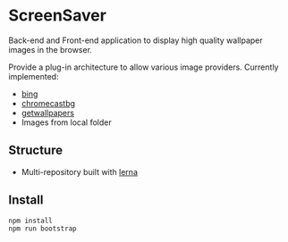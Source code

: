 # ScreenSaver

Back-end and Front-end application to display high quality wallpaper images in the browser.

Provide a plug-in architecture to allow various image providers. Currently implemented:
- [bing](https://www.bing.com/)
- [chromecastbg](https://chromecastbg.alexmeub.com/)
- [getwallpapers](https://getwallpapers.com/)
- Images from local folder

## Structure

- Multi-repository built with [lerna](https://github.com/lerna/lerna#readme)

## Install

```sh
npm install
npm run bootstrap
```

